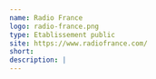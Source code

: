 ```yaml
---
name: Radio France
logo: radio-france.png
type: Etablissement public
site: https://www.radiofrance.com/
short: 
description: |
---
```

